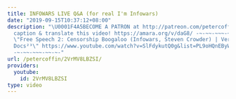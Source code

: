 ```yaml
---
title: INFOWARS LIVE Q&A (for real I'm Infowars)
date: "2019-09-15T10:37:12+08:00"
description: "\U0001F4A5BECOME A PATRON at http://patreon.com/petercoffin Help us
  caption & translate this video! https://amara.org/v/daG8/ -~-~~-~~~-~~-~- NEW VIDEO:
  \"Free Speech 2: Censorship Boogaloo (Infowars, Steven Crowder) | Very Important
  Docs²³\" https://www.youtube.com/watch?v=SlFdykutQ0g&list=PL9oHQnEByWyXObkJN9YYQS9hxBjpN8RLG
  -~-~~-~~~-~~-~-"
url: /petercoffin/2VrMV8LBZSI/
providers:
  youtube:
    id: 2VrMV8LBZSI
type: video
---
```


